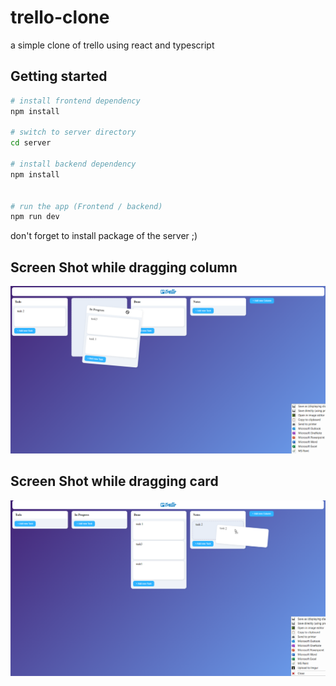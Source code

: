 # trello-clone

a simple clone of trello using react and typescript

## Getting started

```bash
# install frontend dependency
npm install

# switch to server directory
cd server

# install backend dependency
npm install


# run the app (Frontend / backend)
npm run dev
```

don't forget to install package of the server ;)

## Screen Shot while dragging column

![alt text](https://github.com/adnenre/trello-react-typescript/blob/main/trello_clone_screen_shot.png)

## Screen Shot while dragging card

![alt text](https://github.com/adnenre/trello-react-typescript/blob/main/trello_clone_screen_shot_dragging_card.png)
